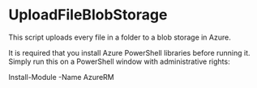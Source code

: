# UploadFileBlobStorage
This script uploads every file in a folder to a blob storage in Azure.

It is required that you install Azure PowerShell libraries before running it. 
Simply run this on a PowerShell window with administrative rights: 

  Install-Module -Name AzureRM
